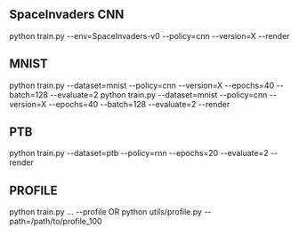 ## SpaceInvaders CNN
python train.py --env=SpaceInvaders-v0 --policy=cnn --version=X --render

## MNIST
python train.py --dataset=mnist --policy=cnn --version=X --epochs=40 --batch=128 --evaluate=2
python train.py --dataset=mnist --policy=cnn --version=X --epochs=40 --batch=128 --evaluate=2 --render

## PTB
python train.py --dataset=ptb --policy=rnn --epochs=20 --evaluate=2 --render

## PROFILE
python train.py ... --profile
 OR
python utils/profile.py --path=/path/to/profile_100

